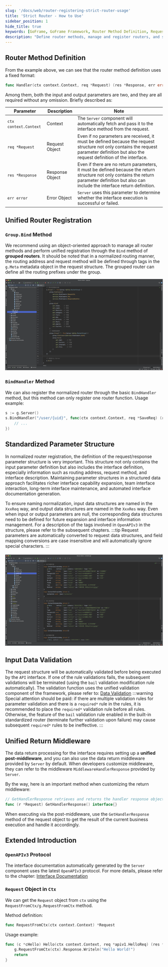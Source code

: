 ```yaml
---
slug: '/docs/web/router-registering-strict-router-usage'
title: 'Strict Router - How to Use'
sidebar_position: 1
hide_title: true
keywords: [GoFrame, GoFrame Framework, Router Method Definition, Request Object, Response Object, Normalized Router, Bind Method, BindHandler, Data Validation, OpenAPIv3]
description: "Define router methods, manage and register routers, and standardize request and response objects in the GoFrame framework. By using the grouped router's Bind method and the basic BindHandler method, we can effectively manage routers. It also includes how to validate input data and use a unified post-middleware for data processing."
---
```


## Router Method Definition

From the example above, we can see that the router method definition uses a fixed format:

```go
func Handler(ctx context.Context, req *Request) (res *Response, err error)
```

Among them, both the input and output parameters are two, and they are all required without any omission. Briefly described as:

| Parameter | Description | Note |
| --- | --- | --- |
| `ctx context.Context` | Context | The `Server` component will automatically fetch and pass it to the interface method from the request. |
| `req *Request` | Request Object | Even if no parameters are received, it must be defined because the request structure not only contains the request parameter definition but also the request definition of the interface. |
| `res *Response` | Response Object | Even if there are no return parameters, it must be defined because the return structure not only contains the return parameter definition but also can include the interface return definition. |
| `err error` | Error Object | `Server` uses this parameter to determine whether the interface execution is successful or failed. |

## Unified Router Registration

### `Group.Bind` Method

We recommend using an object-oriented approach to manage all router methods and perform unified registration through the `Bind` method of **grouped routers**. It should be noted that in a normalized routing manner, the routing address and request method will be defined through tags in the `g.Meta` metadata object in the request structure. The grouped router can define all the routing prefixes under the group.

![](/markdown/9ecfa0a73fc10e3810e7ff80ddbedc92.png)

### `BindHandler` Method

We can also register the normalized router through the basic `BindHandler` method, but this method can only register one router function. Usage example:

```go
s := g.Server()
s.BindHandler("/user/{uid}", func(ctx context.Context, req *SaveReq) (res *SaveRes, err error) {
    // ...
})
```

## Standardized Parameter Structure

In normalized router registration, the definition of the request/response parameter structure is very important. This structure not only contains the input parameter definition but also includes the interface definition, especially information such as routing address, request method, and interface description. Maintaining parameter structures in a structured data approach facilitates richer interface capability expansion, team interface interaction, long-term interface maintenance, and automated interface documentation generation.

To ensure naming normalization, input data structures are named in the `XxxReq` way, and output data structures are named in the `XxxRes` way. Even when input or output parameters are null, the corresponding data structures need to be defined for future expansion and interface information management. For a description of the tags involved in `OpenAPIv3` in the structure, please refer to the subsequent chapters.
:::tip
Request parameters are automatically converted to request data structures, and field mapping conversions are case insensitive and will automatically ignore special characters.
:::
#### ![](/markdown/43ccaf0d2e204185da41deddc05246ff.png)

## Input Data Validation

The request structure will be automatically validated before being executed by the `API` interface. If one of the rule validations fails, the subsequent validations will be terminated (using the `bail` validation modification rule automatically). The validation function uses the unified validation component of the framework, please refer to: [Data Validation](../../../../核心组件/数据校验/数据校验.md)
:::warning
Special attention should be paid: if there are multiple validation rules for parameter validation and there is a `required*` rule in the rules, it is recommended to place the `required*` validation rule before all rules. Otherwise, the feature of the `bail` validation rule enabled in the built-in standardized router (terminate further validation upon failure) may cause subsequent `required*` rules to be ineffective.
:::
## Unified Return Middleware

The data return processing for the interface requires setting up a **unified post-middleware**, and you can also use the data return middleware provided by `Server` by default. When developers customize middleware, they can refer to the middleware `MiddlewareHandlerResponse` provided by `Server`.

By the way, here is an important method when customizing the return middleware:

```go
// GetHandlerResponse retrieves and returns the handler response object and its error.
func (r *Request) GetHandlerResponse() interface{}
```

When executing via the post-middleware, use the `GetHandlerResponse` method of the request object to get the result of the current business execution and handle it accordingly.

## Extended Introduction

### `OpenAPIv3` Protocol

The interface documentation automatically generated by the `Server` component uses the latest `OpenAPIv3` protocol. For more details, please refer to the chapter: [Interface Documentation](../../../接口文档/接口文档.md)

### `Request` Object in `Ctx`

We can get the `Request` object from `ctx` using the `RequestFromCtx/g.RequestFromCtx` method.

Method definition:

```go
func RequestFromCtx(ctx context.Context) *Request
```

Usage example:

```go
func (c *cHello) Hello(ctx context.Context, req *apiv1.HelloReq) (res *apiv1.HelloRes, err error) {
    g.RequestFromCtx(ctx).Response.Writeln("Hello World!")
    return
}
```